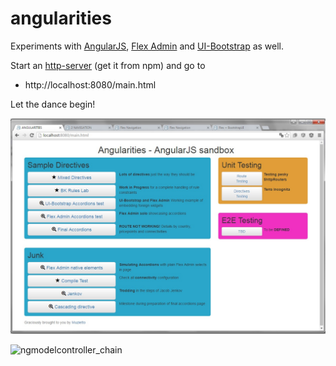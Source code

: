 # angularities
Experiments with [AngularJS](https://angularjs.org/), [Flex Admin](https://wrapbootstrap.com/theme/flex-admin-responsive-admin-template-WB032SCB1) and [UI-Bootstrap](https://angular-ui.github.io/bootstrap/) as well.

Start an [http-server](https://www.npmjs.com/package/http-server) (get it from npm) and go to 
- http://localhost:8080/main.html

Let the dance begin!


![main.html](https://raw.githubusercontent.com/Muzietto/angularities/master/img/main.html.jpg)


![ngmodelcontroller_chain](https://cloud.githubusercontent.com/assets/2652413/12366254/501dbc1c-bbda-11e5-8543-6c717d60ed17.jpg)
